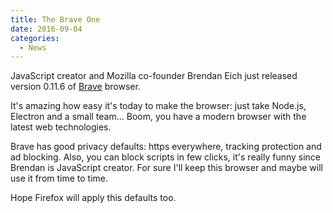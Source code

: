 ```yaml
---
title: The Brave One
date: 2016-09-04
categories:
  - News
---
```


JavaScript creator and Mozilla co-founder Brendan Eich just released version 0.11.6 of [Brave](https://www.brave.com/) browser.

It's amazing how easy it's today to make the browser: just take Node.js, Electron and a small team... Boom, you have a modern browser with the latest web technologies.

Brave has good privacy defaults: https everywhere, tracking protection and ad blocking. Also, you can block scripts in few clicks, it's really funny since Brendan is JavaScript creator. For sure I'll keep this browser and maybe will use it from time to time.

Hope Firefox will apply this defaults too.
